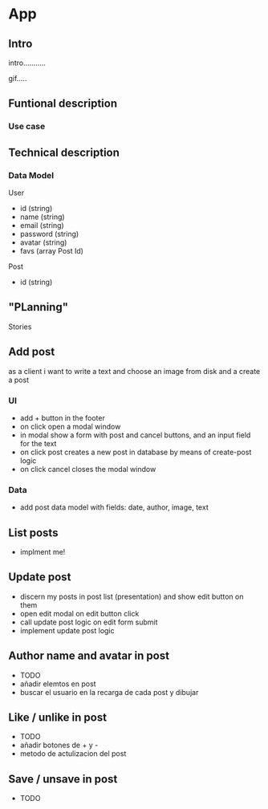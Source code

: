 # App

## Intro

intro...........

gif.....

## Funtional description

### Use case

## Technical description

### Data Model

User
- id (string)
- name (string)
- email (string)
- password (string)
- avatar (string)
- favs (array Post Id)

Post
- id (string)

##  "PLanning"

Stories

## Add post

as a client i want to write a text and choose an image from disk and a create a post

### UI

- add + button in the footer
- on click open a modal window
- in modal show a form with post and cancel buttons, and an input field for the text
- on click post creates a new post in database by means of create-post logic
- on click cancel closes the modal window

### Data

- add post data model with fields: date, author, image, text

## List posts

- implment me!

## Update post

- discern my posts in post list (presentation) and show edit button on them
- open edit modal on edit button click
- call update post logic on edit form submit
- implement update post logic

## Author name and avatar in post

- TODO 
- añadir elemtos en post
- buscar el usuario en la recarga de cada post y dibujar 

## Like / unlike in post

- TODO
- añadir botones de + y -
- metodo de actulizacion del post

## Save / unsave in post

- TODO
